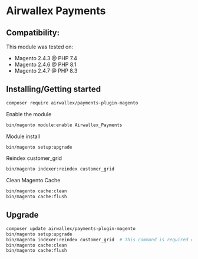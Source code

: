 # Airwallex Payments

## Compatibility:

This module was tested on:
* Magento 2.4.3 @ PHP 7.4
* Magento 2.4.6 @ PHP 8.1
* Magento 2.4.7 @ PHP 8.3

## Installing/Getting started 

```bash
composer require airwallex/payments-plugin-magento
```

Enable the module
```bash
bin/magento module:enable Airwallex_Payments
```

Module install
```bash
bin/magento setup:upgrade
```

Reindex customer_grid
```bash
bin/magento indexer:reindex customer_grid
```

Clean Magento Cache
```bash
bin/magento cache:clean
bin/magento cache:flush
```

## Upgrade

```bash
composer update airwallex/payments-plugin-magento
bin/magento setup:upgrade
bin/magento indexer:reindex customer_grid  # This command is required only during the first upgrade.
bin/magento cache:clean
bin/magento cache:flush
```

